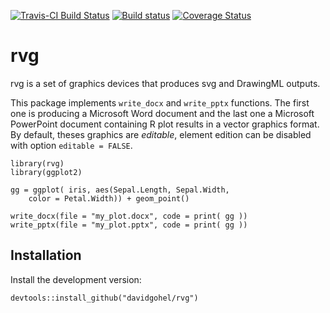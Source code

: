 [![Travis-CI Build Status](https://travis-ci.org/davidgohel/rvg.svg?branch=master)](https://travis-ci.org/davidgohel/rvg)
[![Build status](https://ci.appveyor.com/api/projects/status/github/davidgohel/rvg?branch=master)](https://ci.appveyor.com/project/davidgohel/rvg/branch/master)
[![Coverage Status](https://img.shields.io/codecov/c/github/davidgohel/rvg/master.svg)](https://codecov.io/github/davidgohel/rvg?branch=master)

# rvg

rvg is a set of graphics devices that produces svg and DrawingML outputs. 

This package implements `write_docx` and `write_pptx` functions. The first one is producing 
a Microsoft Word document and the last one a Microsoft PowerPoint document containing R plot 
results in a vector graphics format. By default, theses graphics are *editable*, element 
edition can be disabled with option `editable = FALSE`.

```
library(rvg)
library(ggplot2)

gg = ggplot( iris, aes(Sepal.Length, Sepal.Width, 
    color = Petal.Width)) + geom_point()

write_docx(file = "my_plot.docx", code = print( gg ))
write_pptx(file = "my_plot.pptx", code = print( gg ))
```

## Installation

Install the development version:

    devtools::install_github("davidgohel/rvg")

